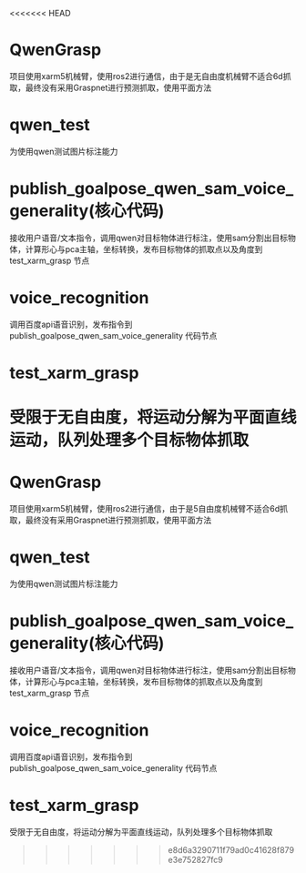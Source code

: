 <<<<<<< HEAD
# QwenGrasp
项目使用xarm5机械臂，使用ros2进行通信，由于是无自由度机械臂不适合6d抓取，最终没有采用Graspnet进行预测抓取，使用平面方法

# qwen_test
为使用qwen测试图片标注能力

# publish_goalpose_qwen_sam_voice_generality(核心代码)
接收用户语音/文本指令，调用qwen对目标物体进行标注，使用sam分割出目标物体，计算形心与pca主轴，坐标转换，发布目标物体的抓取点以及角度到 test_xarm_grasp 节点

# voice_recognition
调用百度api语音识别，发布指令到 publish_goalpose_qwen_sam_voice_generality 代码节点

# test_xarm_grasp
受限于无自由度，将运动分解为平面直线运动，队列处理多个目标物体抓取
=======
# QwenGrasp
项目使用xarm5机械臂，使用ros2进行通信，由于是5自由度机械臂不适合6d抓取，最终没有采用Graspnet进行预测抓取，使用平面方法

# qwen_test
为使用qwen测试图片标注能力

# publish_goalpose_qwen_sam_voice_generality(核心代码)
接收用户语音/文本指令，调用qwen对目标物体进行标注，使用sam分割出目标物体，计算形心与pca主轴，坐标转换，发布目标物体的抓取点以及角度到 test_xarm_grasp 节点

# voice_recognition
调用百度api语音识别，发布指令到 publish_goalpose_qwen_sam_voice_generality 代码节点

# test_xarm_grasp
受限于无自由度，将运动分解为平面直线运动，队列处理多个目标物体抓取
>>>>>>> e8d6a3290711f79ad0c41628f879e3e752827fc9
